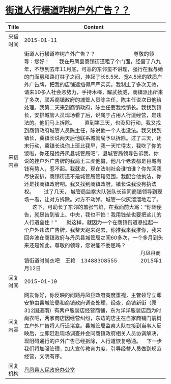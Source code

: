 # <a href="http://www.shangluo.gov.cn/zmhd/ldxxxx.jsp?urltype=leadermail.LeaderMailContentUrl&wbtreeid=1112&leadermailid=2895">街道人行横道咋树户外广告？？</a>
| Title |                                                                                                                                                                                                                                                                                                                                                                                                                                                           Content                                                                                                                                                                                                                                                                                                                                                                                                                                                           |
|:-----:|-----------------------------------------------------------------------------------------------------------------------------------------------------------------------------------------------------------------------------------------------------------------------------------------------------------------------------------------------------------------------------------------------------------------------------------------------------------------------------------------------------------------------------------------------------------------------------------------------------------------------------------------------------------------------------------------------------------------------------------------------------------------------------------------------------------------------------------------------------------------------------------------------------------------------------|
| 来信时间  | 2015-01-11                                                                                                                                                                                                                                                                                                                                                                                                                                                                                                                                                                                                                                                                                                                                                                                                                                                                                                                  |
| 来信内容  | 街道人行横道咋树户外广告？？                            尊敬的领导：您好！       我在丹凤县商镇街道租了个门面，经营了八九年，不想到去年11月底，可恶的东邻蛮不讲理，强行在我与她的门面房和路灯柱子之间，挂起了长6.5米、宽4.5米的铁质户外广告牌，把我的店铺遮挡得严严实实。我制止了多次无效，请来10多人社会恶势力，手持木棒，耀武扬威，商镇派出所来了多次，联系商镇政府的城管人员陈主任，陈主任说次日他给处理。我第二天来到商镇政府，陈主任要我找镇长。我找到镇长，安排城管人员现场看了后，说属于占用人行道经营，是违法的。他们马上拆除。       直到第三天，也没见行动，我又找到商镇政府城管人员陈主任，陈说他一个人也没法。我又找到镇长，冀镇长说两天后他联系城管局予以拆除。过了三天，还末行动，冀镇长说你上班比我早，我一天忙得太，我吃了你的饭啦，你还是找丹凤县城管局吧”，县城管局领导告诉我，你说的挂户外广告牌的我局王三虎他舅，他几个老表都是县城有钱有势人，惹不起。我就说，现在法制社会谁怕谁？你先回我尽快安排，商镇街道不是城管局管辖范围，我配合他执法，你还是找商镇政府吧。我又找到商镇政府，镇长说我没有执法权。       过了几天， 城管局监察大队张队长连同商镇领导到现场一看，让对方拆除。对方不动弹。城管一伙灰溜溜地走了。       这下，可助长了东邻的嚣张气焰，在我面前大骂：“你随便告，就是告到省上、中央，我也不怕！我用钱垒也要把这儿的人行道垒住！”       就这样，就因为一个在商镇街道悬挂起一个户外违法广告牌，我整天跑来跑去，你推我来我推你，我来回奔波在商镇政府与丹凤县城管局之间60多次，一个多月到头来还是如此，尊敬的领导，您说能不委屈吗？                                                                                      丹凤县商镇街道时尚衣吧    王艳    13488308555                 2015年1月12日 |
| 回复时间  | 2015-01-19                                                                                                                                                                                                                                                                                                                                                                                                                                                                                                                                                                                                                                                                                                                                                                                                                                                                                                                  |
| 回复内容  | 网友你好，你反映的问题丹凤县政府高度重视，主管领导立即安排由县城管局和商镇政府调查处理，经查，商镇新街（原312国道南）有两户服装店经营商铺，东为洋洋服装店西为时尚衣吧，两家商店因经营纠纷，东边的店主在自家商铺门前树立户外广告将人行道堵塞。县城管局监察大队在接到当事人反映后，立即赶赴现场调查并会同商镇政府相关人员协调解决，现阻碍通行的户外广告已经拆除，人行道恢复畅通。    下一步我们将加强管理，加大宣传教育力度，引导经营人员做到规范经营，文明有序。                                                                                                                                                                                                                                                                                                                                                                                                                                                                                                                                                                                                                                                                                         |
| 回复机构  | <a href="../../categories/agencies/丹凤县人民政府办公室.md">丹凤县人民政府办公室</a>                                                                                                                                                                                                                                                                                                                                                                                                                                                                                                                                                                                                                                                                                                                                                                                                                                                            |
